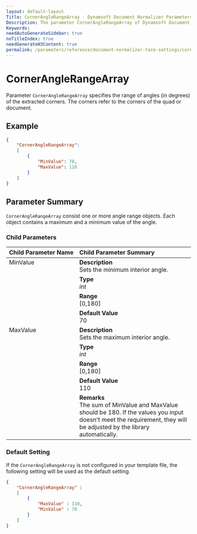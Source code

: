 ```yaml
---
layout: default-layout
Title: CornerAngleRangeArray - Dynamsoft Document Normalizer Parameters
Description: The parameter CornerAngleRangeArray of Dynamsoft Document Normalizer is XXX.
Keywords:
needAutoGenerateSidebar: true
noTitleIndex: true
needGenerateH3Content: true
permalink: /parameters/reference/document-normalizer-task-settings/corner-angle-range-array.html
---
```


# CornerAngleRangeArray

Parameter `CornerAngleRangeArray` specifies the range of angles (in degrees) of the extracted corners. The corners refer to the corners of the quad or document.

## Example

```json
{
    "CornerAngleRangeArray":
    [
        {
            "MinValue": 70,
            "MaxValue": 110
        }
    ]
}
```

## Parameter Summary

`CornerAngleRangeArray` consist one or more angle range objects. Each object contains a maximum and a minimum value of the angle.

### Child Parameters

<table style = "text-align:left">
    <thead>
        <tr>
            <th nowrap="nowrap">Child Parameter Name</th>
            <th nowrap="nowrap">Child Parameter Summary</th>
        </tr>
    </thead>
    <tr>
        <td rowspan = "4" style="vertical-align:text-top">MinValue</td>
        <td><b>Description</b><br>Sets the minimum interior angle.
        </td>
    </tr>
    <tr>
        <td><b>Type</b><br><i>int</i>
        </td>
    </tr>
    <tr>
        <td><b>Range</b><br>[0,180]
        </td>
    </tr>
    <tr>
        <td><b>Default Value</b><br>70
        </td>
    </tr>
    <tr>
        <td rowspan = "5" style="vertical-align:text-top">MaxValue</td>
        <td><b>Description</b><br>Sets the maximum interior angle.
        </td>
    </tr>
    <tr>
        <td><b>Type</b><br><i>int</i>
        </td>
    </tr>
    <tr>
        <td><b>Range</b><br>[0,180]
        </td>
    </tr>
    <tr>
        <td><b>Default Value</b><br>110</td>
    </tr>
    <tr>
        <td><b>Remarks</b><br>The sum of MinValue and MaxValue should be 180. If the values you input doesn't meet the requirement, they will be adjusted by the library automatically.
        </td>
    </tr>
</table>

### Default Setting

If the `CornerAngleRangeArray` is not configured in your template file, the following setting will be used as the default setting.

```json
{
    "CornerAngleRangeArray" : 
    [
        {
            "MaxValue" : 110,
            "MinValue" : 70
        }
    ]
}
```

